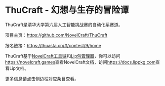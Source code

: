 # ThuCraft - 幻想与生存的冒险谭

ThuCraft是清华大学第六届人工智能挑战赛的自动化系赛道。

项目主页：<https://github.com/NovelCraft/ThuCraft>

报名链接：<https://thuasta.cn/#/contest/9/home>

ThuCraft基于[NovelCraft工具链](https://github.com/NovelCraft)和[Lip包管理器](https://github.com/LipPkg)，你可以访问<https://novelcraft.games>查看NovelCraft文档，访问<https://docs.lippkg.com>查看Lip文档。

更多信息请点击侧边栏对应条目查看。
